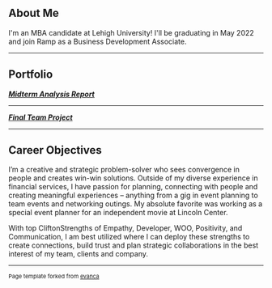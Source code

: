 ## About Me

I'm an MBA candidate at Lehigh University! I'll be graduating in May 2022 and join Ramp as a Business Development Associate.

---

## Portfolio

_**[Midterm Analysis Report](analysis_report/analysis_report.md)**_

---

_**[Final Team Project](https://faz320.github.io/MBAsuperwomen/)**_


---

## Career Objectives

I’m a creative and strategic problem-solver who sees convergence in people and creates win-win solutions. Outside of my diverse experience in financial services, I have passion for planning, connecting with people and creating meaningful experiences – anything from a gig in event planning to team events and networking outings. My absolute favorite was working as a special event planner for an independent movie at Lincoln Center. 

With top CliftonStrengths of Empathy, Developer, WOO, Positivity, and Communication, I am best utilized where I can deploy these strengths to create connections, build trust and plan strategic collaborations in the best interest of my team, clients and company.

---

<p style="font-size:11px">Page template forked from <a href="https://github.com/evanca/quick-portfolio">evanca</a></p>
<!-- Remove above link if you don't want to attibute -->
